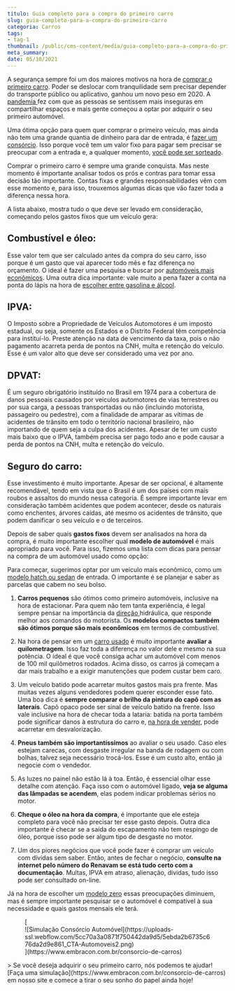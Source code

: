 ```yaml
---
titulo: Guia completo para a compra do primeiro carro
slug: guia-completo-para-a-compra-do-primeiro-carro
categoria: Carros
tags:
- tag-1
thumbnail: /public/cms-content/media/guia-completo-para-a-compra-do-primeiro-carro.jpg
meta_summary: 
date: 05/10/2021
---
```

A segurança sempre foi um dos maiores motivos na hora de [comprar o primeiro carro](https://www.embracon.com.br/blog/primeiro-carro-como-acertar-na-escolha). Poder se deslocar com tranquilidade sem precisar depender do transporte público ou aplicativo, ganhou um novo peso em 2020. A [pandemia ](https://www.embracon.com.br/blog/habitos-de-consumo-antes-durante-e-pos-pandemia)fez com que as pessoas se sentissem mais inseguras em compartilhar espaços e mais gente começou a optar por adquirir o seu primeiro automóvel.

Uma ótima opção para quem quer comprar o primeiro veículo, mas ainda não tem uma grande quantia de dinheiro para dar de entrada, é [fazer um consórcio](https://www.embracon.com.br/blog/vantagens-consorcio-automovel). Isso porque você tem um valor fixo para pagar sem precisar se preocupar com a entrada e, a qualquer momento, [você pode ser sorteado](https://www.embracon.com.br/blog/quais-sao-as-formas-de-contemplacao).

Comprar o primeiro carro é sempre uma grande conquista. Mas neste momento é importante analisar todos os prós e contras para tomar essa decisão tão importante. Contas fixas e grandes responsabilidades vêm com esse momento e, para isso, trouxemos algumas dicas que vão fazer toda a diferença nessa hora.

A lista abaixo, mostra tudo o que deve ser levado em consideração, começando pelos gastos fixos que um veículo gera:

Combustível e óleo: 
--------------------

Esse valor tem que ser calculado antes da compra do seu carro, isso porque é um gasto que vai aparecer todo mês e faz diferença no orçamento. O ideal é fazer uma pesquisa e buscar por [automóveis mais econômicos](https://www.embracon.com.br/blog/afinal-quais-sao-os-carros-mais-economicos-do-mercado). Uma outra dica importante: vale muito a pena fazer a conta na ponta do lápis na hora de [escolher entre gasolina e álcool](https://www.embracon.com.br/blog/como-funcionam-os-carros-flex-e-quais-sao-as-suas-vantagens).

IPVA: 
------

O Imposto sobre a Propriedade de Veículos Automotores é um imposto estadual, ou seja, somente os Estados e o Distrito Federal têm competência para instituí-lo. Preste atenção na data de vencimento da taxa, pois o não pagamento acarreta perda de pontos na CNH, multa e retenção do veículo. Esse é um valor alto que deve ser considerado uma vez por ano.

DPVAT: 
-------

É um seguro obrigatório instituído no Brasil em 1974 para a cobertura de danos pessoais causados por veículos automotores de vias terrestres ou por sua carga, a pessoas transportadas ou não (incluindo motorista, passageiro ou pedestre), com a finalidade de amparar as vítimas de acidentes de trânsito em todo o território nacional brasileiro, não importando de quem seja a culpa dos acidentes. Apesar de ter um custo mais baixo que o IPVA, também precisa ser pago todo ano e pode causar a perda de pontos na CNH, multa e retenção do veículo.

Seguro do carro: 
-----------------

Esse investimento é muito importante. Apesar de ser opcional, é altamente recomendável, tendo em vista que o Brasil é um dos países com mais roubos e assaltos do mundo nessa categoria. É sempre importante levar em consideração também acidentes que podem acontecer, desde os naturais como enchentes, árvores caídas, até mesmo os acidentes de trânsito, que podem danificar o seu veículo e o de terceiros.

Depois de saber quais **gastos fixos** devem ser analisados na hora da compra, é muito importante escolher qual **modelo de automóvel** é mais apropriado para você. Para isso, fizemos uma lista com dicas para pensar na compra de um automóvel usado como opção:

Para começar, sugerimos optar por um veículo mais econômico, como um [modelo hatch ou sedan](https://www.embracon.com.br/blog/hatch-ou-sedan-diferencas) de entrada. O importante é se planejar e saber as parcelas que cabem no seu bolso.

 1. **Carros pequenos** são ótimos como primeiro automóveis, inclusive na hora de estacionar. Para quem não tem tanta experiência, é legal sempre pensar na importância da [direção ](https://www.embracon.com.br/blog/como-funciona-e-quais-sao-as-vantagens-da-direcao-eletrica)hidráulica, que responde melhor aos comandos do motorista. Os **modelos compactos também são ótimos porque são mais econômicos** em termos de combustível.

 2. Na hora de pensar em um [carro usado](https://www.embracon.com.br/blog/carro-seminovo-guia-completo-para-comprar) é muito importante **avaliar a quilometragem**. Isso faz toda a diferença no valor dele e mesmo na sua potência. O ideal é que você consiga achar um automóvel com menos de 100 mil quilômetros rodados. Acima disso, os carros já começam a dar mais trabalho e a exigir manutenções que podem custar bem caro.

 3. Um veículo batido pode acarretar muitos gastos mais pra frente. Mas muitas vezes alguns vendedores podem querer esconder esse fato. Uma boa dica é **sempre comparar o brilho da pintura do capô com as laterais**. Capô opaco pode ser sinal de veículo batido na frente. Isso vale inclusive na hora de checar toda a lataria: batida na porta também pode significar danos à estrutura do carro e, [na hora de vender](https://www.embracon.com.br/blog/como-vender-seu-carro), pode acarretar em desvalorização.

 4. **Pneus também são importantíssimos** ao avaliar o seu usado. Caso eles estejam carecas, com desgaste irregular na banda de rodagem ou com bolhas, talvez seja necessário trocá-los. Esse é um custo alto, então já negocie com o vendedor.

 5. As luzes no painel não estão lá à toa. Então, é essencial olhar esse detalhe com atenção. Faça isso com o automóvel ligado, **veja se alguma das lâmpadas se acendem**, elas podem indicar problemas sérios no motor.

 6. **Cheque o óleo na hora da compra**, é importante que ele esteja completo para você não precisar ter esse gasto depois. Outra dica importante é checar se a saída do escapamento não tem respingo de óleo, porque isso pode ser algum tipo de desgaste no motor.

 7. Um dos piores negócios que você pode fazer é comprar um veículo com dívidas sem saber. Então, antes de fechar o negócio, **consulte na internet pelo número do Renavam se está tudo certo com a documentação**. Multas, IPVA em atraso, alienação, dívidas, tudo isso pode ser consultado on-line.

Já na hora de escolher um [modelo zero](https://www.embracon.com.br/blog/4-motivos-para-voce-comprar-um-carro-novo) essas preocupações diminuem, mas é sempre importante pesquisar se o automóvel é compatível à sua necessidade e quais gastos mensais ele terá.

<figure class="w-richtext-figure-type-image w-richtext-align-center">[<div>![Simulação Consórcio Automóvel](https://uploads-ssl.webflow.com/5cc70a3a0871f750442da9d5/5ebda2b6735c676da2d9e861_CTA-Automoveis2.png)</div>](https://www.embracon.com.br/consorcio-de-carros)</figure>> Se você deseja adquirir o seu primeiro carro, nós podemos te ajudar! [Faça uma simulação](https://www.embracon.com.br/consorcio-de-carros) em nosso site e comece a tirar o seu sonho do papel ainda hoje!

‍
